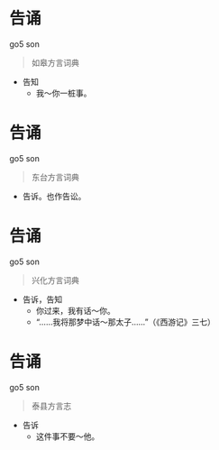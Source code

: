 # 告诵
go5 son
> 如皋方言词典
- 告知
  - 我～你一桩事。

# 告诵
go5 son
> 东台方言词典
- 告诉。也作告讼。

# 告诵
go5 son
> 兴化方言词典
- 告诉，告知
  - 你过来，我有话～你。
  - “……我将那梦中话～那太子……”（《西游记》三七）

# 告诵
go5 son
> 泰县方言志
- 告诉
  - 这件事不要～他。
